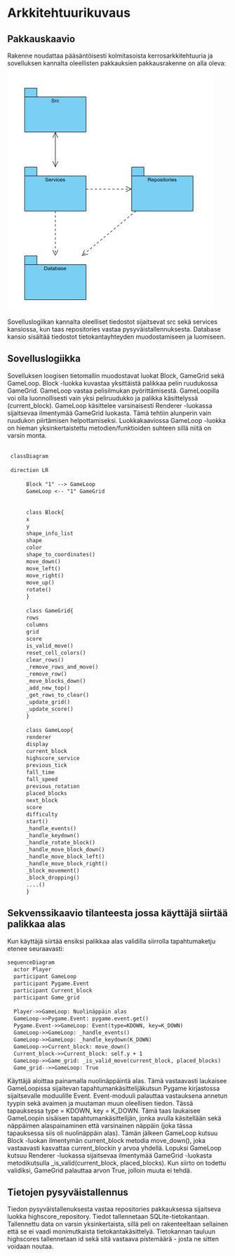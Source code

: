 # Arkkitehtuurikuvaus

## Pakkauskaavio

Rakenne noudattaa pääsäntöisesti kolmitasoista kerrosarkkitehtuuria ja sovelluksen kannalta oleellisten pakkauksien pakkausrakenne on alla oleva:

![Pakkausrakenne](https://github.com/smannist/ot2023/blob/master/dokumentaatio/images/package.png)

Sovelluslogiikan kannalta oleelliset tiedostot sijaitsevat src sekä services kansiossa, kun taas repositories vastaa pysyväistallennuksesta. Database kansio sisältää tiedostot tietokantayhteyden muodostamiseen ja luomiseen.

## Sovelluslogiikka

Sovelluksen loogisen tietomallin muodostavat luokat Block, GameGrid sekä GameLoop. Block -luokka kuvastaa yksittäistä palikkaa pelin ruudukossa GameGrid. GameLoop vastaa pelisilmukan pyörittämisestä. GameLoopilla voi olla luonnollisesti vain yksi peliruudukko ja palikka käsittelyssä (current_block). GameLoop käsittelee varsinaisesti Renderer -luokassa sijaitsevaa ilmentymää GameGrid luokasta. Tämä tehtiin alunperin vain ruudukon piirtämisen helpottamiseksi. Luokkakaaviossa GameLoop -luokka on hieman yksinkertaistettu metodien/funktioiden suhteen sillä niitä on varsin monta.

```mermaid

 classDiagram

 direction LR

      Block "1" --> GameLoop
      GameLoop <-- "1" GameGrid


      class Block{
      x
      y
      shape_info_list
      shape
      color
      shape_to_coordinates()
      move_down()
      move_left()
      move_right()
      move_up()
      rotate()
      }

      class GameGrid{
      rows
      columns
      grid
      score
      is_valid_move()
      reset_cell_colors()
      clear_rows()
      _remove_rows_and_move()
      _remove_row()
      _move_blocks_down()
      _add_new_top()
      _get_rows_to_clear()
      _update_grid()
      _update_score()
      }

      class GameLoop{
      renderer
      display
      current_block
      highscore_service
      previous_tick
      fall_time
      fall_speed
      previous_rotation
      placed_blocks
      next_block
      score
      difficulty
      start()
      _handle_events()
      _handle_keydown()
      _handle_rotate_block()
      _handle_move_block_down()
      _handle_move_block_left()
      _handle_move_block_right()
      _block_movement()
      _block_dropping()
      ....()
      }

```

## Sekvenssikaavio tilanteesta jossa käyttäjä siirtää palikkaa alas

Kun käyttäjä siirtää ensiksi palikkaa alas validilla siirrolla tapahtumaketju etenee seuraavasti:

```mermaid
sequenceDiagram
  actor Player
  participant GameLoop
  participant Pygame.Event
  participant Current_block
  participant Game_grid

  Player->>GameLoop: Nuolinäppäin alas
  GameLoop->>Pygame.Event: pygame.event.get()
  Pygame.Event->>GameLoop: Event(type=KDOWN, key=K_DOWN)
  GameLoop->>GameLoop: _handle_events()
  GameLoop->>GameLoop: _handle_keydown(K_DOWN)
  GameLoop->>Current_block: move_down()
  Current_block->>Current_block: self.y + 1
  GameLoop->>Game_grid: _is_valid_move(current_block, placed_blocks)
  Game_grid-->>GameLoop: True
```

Käyttäjä aloittaa painamalla nuolinäppäintä alas. Tämä vastaavasti laukaisee GameLoopissa sijaitevan tapahtumankäsittelijäkutsun Pygame kirjastossa sijaitsevalle moduulille Event. Event-moduuli palauttaa vastauksena annetun tyypin sekä avaimen ja muutaman muun oleellisen tiedon. Tässä tapauksessa type = KDOWN, key = K_DOWN. Tämä taas laukaisee GameLoopin sisäisen tapahtumankäsittelijän, jonka avulla käsitellään sekä näppäimen alaspainaminen että varsinainen näppäin (joka tässa tapauksessa siis oli nuolinäppäin alas). Tämän jälkeen GameLoop kutsuu Block -luokan ilmentymän current_block metodia move_down(), joka vastaavasti kasvattaa current_blockin y arvoa yhdellä. Lopuksi GameLoop kutsuu Renderer -luokassa sijaitsevaa ilmentymää GameGrid -luokasta metodikutsulla \_is_valid(current_block, placed_blocks). Kun siirto on todettu validiksi, GameGrid palauttaa arvon True, jolloin muuta ei tehdä.

## Tietojen pysyväistallennus

Tiedon pysyväistallenuksesta vastaa repositories pakkauksessa sijaitseva luokka highscore_repository. Tiedot tallennetaan SQLite-tietokantaan. Tallennettu data on varsin yksinkertaista, sillä peli on rakenteeltaan sellainen että se ei vaadi monimutkaista tietokantakäsittelyä. Tietokannan tauluun highscores tallennetaan id sekä sitä vastaava pistemäärä - josta ne sitten voidaan noutaa.
